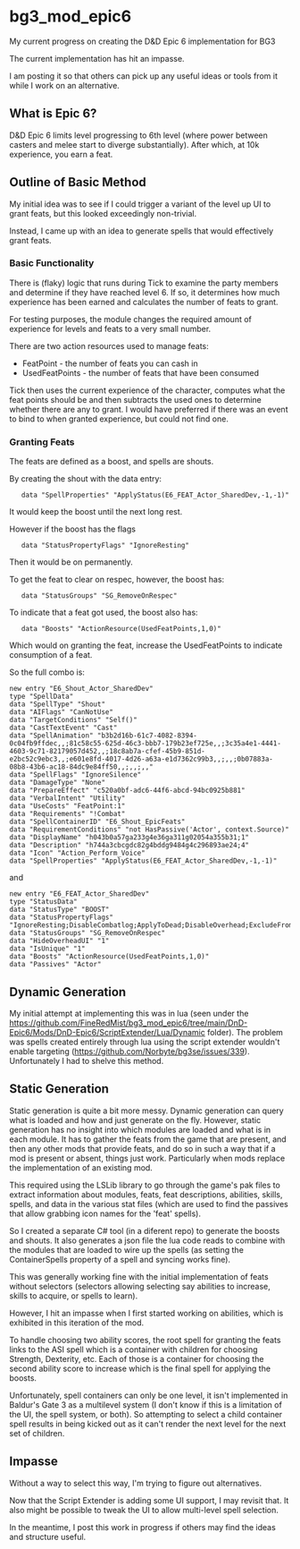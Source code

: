 # bg3_mod_epic6
My current progress on creating the D&amp;D Epic 6 implementation for BG3

The current implementation has hit an impasse. 

I am posting it so that others can pick up any useful ideas or tools from it while I work on an alternative.

## What is Epic 6?
D&amp;D Epic 6 limits level progressing to 6th level (where power between casters and melee start to diverge substantially). After which, at 10k experience, you earn a feat.

## Outline of Basic Method

My initial idea was to see if I could trigger a variant of the level up UI to grant feats, but this looked exceedingly non-trivial.

Instead, I came up with an idea to generate spells that would effectively grant feats.

### Basic Functionality

There is (flaky) logic that runs during Tick to examine the party members and determine if they have reached level 6. If so, it determines how much experience has been earned and calculates the number of feats to grant.

For testing purposes, the module changes the required amount of experience for levels and feats to a very small number.

There are two action resources used to manage feats: 
 * FeatPoint - the number of feats you can cash in
 * UsedFeatPoints - the number of feats that have been consumed

Tick then uses the current experience of the character, computes what the feat points should be and then subtracts the used ones to determine whether there are any to grant. I would have preferred if there was an event to bind to when granted experience, but could not find one.

### Granting Feats

The feats are defined as a boost, and spells are shouts.

By creating the shout with the data entry:

```   data "SpellProperties" "ApplyStatus(E6_FEAT_Actor_SharedDev,-1,-1)"```

It would keep the boost until the next long rest.

However if the boost has the flags

```   data "StatusPropertyFlags" "IgnoreResting"```

Then it would be on permanently.

To get the feat to clear on respec, however, the boost has:

```   data "StatusGroups" "SG_RemoveOnRespec"```

To indicate that a feat got used, the boost also has:

```   data "Boosts" "ActionResource(UsedFeatPoints,1,0)"```

Which would on granting the feat, increase the UsedFeatPoints to indicate consumption of a feat.

So the full combo is:

```
new entry "E6_Shout_Actor_SharedDev"
type "SpellData"
data "SpellType" "Shout"
data "AIFlags" "CanNotUse"
data "TargetConditions" "Self()"
data "CastTextEvent" "Cast"
data "SpellAnimation" "b3b2d16b-61c7-4082-8394-0c04fb9ffdec,,;81c58c55-625d-46c3-bbb7-179b23ef725e,,;3c35a4e1-4441-4603-9c71-82179057d452,,;18c8ab7a-cfef-45b9-851d-e2bc52c9ebc3,,;e601e8fd-4017-4d26-a63a-e1d7362c99b3,,;,,;0b07883a-08b8-43b6-ac18-84dc9e84ff50,,;,,;,,"
data "SpellFlags" "IgnoreSilence"
data "DamageType" "None"
data "PrepareEffect" "c520a0bf-adc6-44f6-abcd-94bc0925b881"
data "VerbalIntent" "Utility"
data "UseCosts" "FeatPoint:1"
data "Requirements" "!Combat"
data "SpellContainerID" "E6_Shout_EpicFeats"
data "RequirementConditions" "not HasPassive('Actor', context.Source)"
data "DisplayName" "h043b0a57ga233g4e36ga311g02054a355b31;1"
data "Description" "h744a3cbcgdc82g4bddg9484g4c296893ae24;4"
data "Icon" "Action_Perform_Voice"
data "SpellProperties" "ApplyStatus(E6_FEAT_Actor_SharedDev,-1,-1)"
```

and 

```
new entry "E6_FEAT_Actor_SharedDev"
type "StatusData"
data "StatusType" "BOOST"
data "StatusPropertyFlags" "IgnoreResting;DisableCombatlog;ApplyToDead;DisableOverhead;ExcludeFromPortraitRendering;DisablePortraitIndicator"
data "StatusGroups" "SG_RemoveOnRespec"
data "HideOverheadUI" "1"
data "IsUnique" "1"
data "Boosts" "ActionResource(UsedFeatPoints,1,0)"
data "Passives" "Actor"
```

## Dynamic Generation

My initial attempt at implementing this was in lua (seen under the https://github.com/FineRedMist/bg3_mod_epic6/tree/main/DnD-Epic6/Mods/DnD-Epic6/ScriptExtender/Lua/Dynamic folder). The problem was spells created entirely through lua using the script extender wouldn't enable targeting (https://github.com/Norbyte/bg3se/issues/339). Unfortunately I had to shelve this method.

## Static Generation

Static generation is quite a bit more messy. Dynamic generation can query what is loaded and how and just generate on the fly. However, static generation has no insight into which modules are loaded and what is in each module. It has to gather the feats from the game that are present, and then any other mods that provide feats, and do so in such a way that if a mod is present or absent, things just work. Particularly when mods replace the implementation of an existing mod.

This required using the LSLib library to go through the game's pak files to extract information about modules, feats, feat descriptions, abilities, skills, spells, and data in the various stat files (which are used to find the passives that allow grabbing icon names for the 'feat' spells).

So I created a separate C# tool (in a diferent repo) to generate the boosts and shouts. It also generates a json file the lua code reads to combine with the modules that are loaded to wire up the spells (as setting the ContainerSpells property of a spell and syncing works fine).

This was generally working fine with the initial implementation of feats without selectors (selectors allowing selecting say abilities to increase, skills to acquire, or spells to learn).

However, I hit an impasse when I first started working on abilities, which is exhibited in this iteration of the mod.

To handle choosing two ability scores, the root spell for granting the feats links to the ASI spell which is a container with children for choosing Strength, Dexterity, etc. Each of those is a container for choosing the second ability score to increase which is the final spell for applying the boosts.

Unfortunately, spell containers can only be one level, it isn't implemented in Baldur's Gate 3 as a multilevel system (I don't know if this is a limitation of the UI, the spell system, or both). So attempting to select a child container spell results in being kicked out as it can't render the next level for the next set of children.

## Impasse

Without a way to select this way, I'm trying to figure out alternatives.

Now that the Script Extender is adding some UI support, I may revisit that. It also might be possible to tweak the UI to allow multi-level spell selection.

In the meantime, I post this work in progress if others may find the ideas and structure useful.
